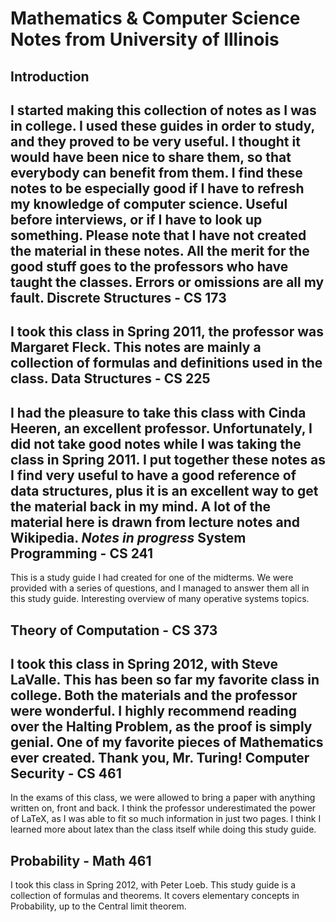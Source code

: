 Mathematics & Computer Science Notes from University of Illinois
================
Introduction
-----------
I started making this collection of notes as I was in college. I used these guides in order to study, and they proved to be very useful. I thought it would have been nice to share them, so that everybody can benefit from them. 
I find these notes to be especially good if I have to refresh my knowledge of computer science. Useful before interviews, or if I have to look up something.
Please note that I have not created the material in these notes. All the merit for the good stuff goes to the professors who have taught the classes. Errors or omissions are all my fault.
Discrete Structures - CS 173
----------
I took this class in Spring 2011, the professor was Margaret Fleck. This notes are mainly a collection of formulas and definitions used in the class.
Data Structures - CS 225
---------
I had the pleasure to take this class with Cinda Heeren, an excellent professor. Unfortunately, I did not take good notes while I was taking the class in Spring 2011. I put together these notes as I find very useful to have a good reference of data structures, plus it is an excellent way to get the material back in my mind. A lot of the material here is drawn from lecture notes and Wikipedia.
*Notes in progress*
System Programming - CS 241
---------
This is a study guide I had created for one of the midterms. We were provided with a series of questions, and I managed to answer them all in this study guide. Interesting overview of many operative systems topics.

Theory of Computation - CS 373
---------
I took this class in Spring 2012, with Steve LaValle. This has been so far my favorite class in college. Both the materials and the professor were wonderful. 
I highly recommend reading over the Halting Problem, as the proof is simply genial. One of my favorite pieces of Mathematics ever created. Thank you, Mr. Turing!
Computer Security - CS 461
---------
In the exams of this class, we were allowed to bring a paper with anything written on, front and back. I think the professor underestimated the power of LaTeX, as I was able to fit so much information in just two pages. I think I learned more about latex than the class itself while doing this study guide.

Probability - Math 461
---------
I took this class in Spring 2012, with Peter Loeb. This study guide is a collection of formulas and theorems. It covers elementary concepts in Probability, up to the Central limit theorem.
